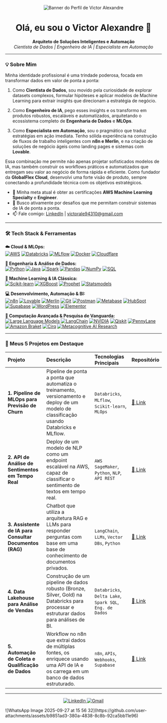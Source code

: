 <!-- Banner -->
<p align="center">
  <!-- Substitua pelo caminho da imagem que você subiu -->
  <img src="https://github.com/user-attachments/assets/b9851ad3-380a-4838-8c8b-92ca5bb11e96" alt="Banner do Perfil de Victor Alexandre">
</p>

<h1 align="center">Olá, eu sou o Victor Alexandre 👋</h1>

<p align="center">
  <strong>Arquiteto de Soluções Inteligentes e Automação</strong><br>
  <em>Cientista de Dados | Engenheiro de IA | Especialista em Automação</em>
</p>

---

### 💡 Sobre Mim

Minha identidade profissional é uma trindade poderosa, focada em transformar dados em valor de ponta a ponta:

1.  Como **Cientista de Dados**, sou movido pela curiosidade de explorar datasets complexos, formular hipóteses e aplicar modelos de Machine Learning para extrair insights que direcionam a estratégia de negócio.

2.  Como **Engenheiro de IA**, pego esses insights e os transformo em produtos robustos, escaláveis e automatizados, arquitetando o ecossistema completo de **Engenharia de Dados** e **MLOps**.

3.  Como **Especialista em Automação**, sou o pragmático que traduz estratégias em ação imediata. Tenho sólida experiência na construção de fluxos de trabalho inteligentes com **n8n e Merlin**, e na criação de soluções de negócio ágeis como landing pages e sistemas com **Lovable**.

Essa combinação me permite não apenas projetar sofisticados modelos de IA, mas também construir os workflows práticos e automatizados que entregam seu valor ao negócio de forma rápida e eficiente. Como fundador da **GlobalFlex Cloud**, desenvolvi uma forte visão de produto, sempre conectando a profundidade técnica com os objetivos estratégicos.

- 🌱 Minha meta atual é obter as certificações **AWS Machine Learning Specialty** e **Engineer**.
- 🚀 Busco ativamente por desafios que me permitam construir sistemas de IA de ponta a ponta.
- 📫 Fale comigo: [LinkedIn](https://www.linkedin.com/in/SEU-PERFIL-AQUI/) | [victorale94310@gmail.com](mailto:victorale94310@gmail.com)

---

### 🛠️ Tech Stack & Ferramentas

<p align="left">
  <strong>☁️ Cloud & MLOps:</strong><br>
  <a href="#"><img src="https://img.shields.io/badge/Amazon_AWS-232F3E?style=for-the-badge&logo=amazon-aws&logoColor=white" alt="AWS"/></a>
  <a href="#"><img src="https://img.shields.io/badge/Databricks-FF3621?style=for-the-badge&logo=databricks&logoColor=white" alt="Databricks"/></a>
  <a href="#"><img src="https://img.shields.io/badge/MLflow-0194E2?style=for-the-badge&logo=mlflow&logoColor=white" alt="MLflow"/></a>
  <a href="#"><img src="https://img.shields.io/badge/Docker-2496ED?style=for-the-badge&logo=docker&logoColor=white" alt="Docker"/></a>
  <a href="#"><img src="https://img.shields.io/badge/Cloudflare-F38020?style=for-the-badge&logo=Cloudflare&logoColor=white" alt="Cloudflare"/></a>
</p>

<p align="left">
  <strong>🔧 Engenharia & Análise de Dados:</strong><br>
  <a href="#"><img src="https://img.shields.io/badge/Python-3776AB?style=for-the-badge&logo=python&logoColor=white" alt="Python"/></a>
  <a href="#"><img src="https://img.shields.io/badge/Java-ED8B00?style=for-the-badge&logo=java&logoColor=white" alt="Java"/></a>
  <a href="#"><img src="https://img.shields.io/badge/Apache_Spark-E25A1C?style=for-the-badge&logo=apache-spark&logoColor=white" alt="Spark"/></a>
  <a href="#"><img src="https://img.shields.io/badge/Pandas-150458?style=for-the-badge&logo=pandas&logoColor=white" alt="Pandas"/></a>
  <a href="#"><img src="https://img.shields.io/badge/NumPy-013243?style=for-the-badge&logo=numpy&logoColor=white" alt="NumPy"/></a>
  <a href="#"><img src="https://img.shields.io/badge/SQL-4479A1?style=for-the-badge&logo=postgresql&logoColor=white" alt="SQL"/></a>
</p>

<p align="left">
  <strong>🤖 Machine Learning & IA Clássica:</strong><br>
  <a href="#"><img src="https://img.shields.io/badge/scikit_learn-F7931E?style=for-the-badge&logo=scikit-learn&logoColor=white" alt="Scikit-learn"/></a>
  <a href="#"><img src="https://img.shields.io/badge/XGBoost-0060A0?style=for-the-badge&logo=xgboost&logoColor=white" alt="XGBoost"/></a>
  <a href="#"><img src="https://img.shields.io/badge/Prophet-0078D4?style=for-the-badge&logo=facebook&logoColor=white" alt="Prophet"/></a>
  <a href="#"><img src="https://img.shields.io/badge/Statsmodels-1A568C?style=for-the-badge&logo=python&logoColor=white" alt="Statsmodels"/></a>
</p>

<p align="left">
  <strong>💻 Desenvolvimento, Automação & BI:</strong><br>
  <a href="#"><img src="https://img.shields.io/badge/n8n-1A8272?style=for-the-badge&logo=n8n&logoColor=white" alt="n8n"/></a>
  <a href="#"><img src="https://img.shields.io/badge/Lovable-FF497A?style=for-the-badge&logo=love&logoColor=white" alt="Lovable"/></a>
  <a href="#"><img src="https://img.shields.io/badge/Merlin-9B59B6?style=for-the-badge" alt="Merlin"/></a>
  <a href="#"><img src="https://img.shields.io/badge/Git-F05032?style=for-the-badge&logo=git&logoColor=white" alt="Git"/></a>
  <a href="#"><img src="https://img.shields.io/badge/Postman-FF6C37?style=for-the-badge&logo=postman&logoColor=white" alt="Postman"/></a>
  <a href="#"><img src="https://img.shields.io/badge/Metabase-509488?style=for-the-badge&logo=metabase&logoColor=white" alt="Metabase"/></a>
  <a href="#"><img src="https://img.shields.io/badge/HubSpot-FF7A59?style=for-the-badge&logo=HubSpot&logoColor=white" alt="HubSpot"/></a>
  <a href="#"><img src="https://img.shields.io/badge/Supabase-3FCF8E?style=for-the-badge&logo=supabase&logoColor=white" alt="Supabase"/></a>
  <a href="#"><img src="https://img.shields.io/badge/WordPress-21759B?style=for-the-badge&logo=WordPress&logoColor=white" alt="WordPress"/></a>
  <a href="#"><img src="https://img.shields.io/badge/Elementor-92003B?style=for-the-badge&logo=Elementor&logoColor=white" alt="Elementor"/></a>
</p>

<p align="left">
  <strong>🌌 Computação Avançada & Pesquisa de Vanguarda:</strong><br>
  <a href="#"><img src="https://img.shields.io/badge/LLMs-007ACC?style=for-the-badge" alt="Large Language Models"/></a>
  <a href="#"><img src="https://img.shields.io/badge/LangChain-FFFFFF?style=for-the-badge&logo=langchain&logoColor=black" alt="LangChain"/></a>
  <a href="#"><img src="https://img.shields.io/badge/NVIDIA-76B900?style=for-the-badge&logo=nvidia&logoColor=white" alt="NVIDIA"/></a>
  <a href="#"><img src="https://img.shields.io/badge/Qiskit-6929C4?style=for-the-badge&logo=qiskit&logoColor=white" alt="Qiskit"/></a>
  <a href="#"><img src="https://img.shields.io/badge/PennyLane-2A334D?style=for-the-badge&logo=pennylane&logoColor=white" alt="PennyLane"/></a>
  <a href="#"><img src="https://img.shields.io/badge/Amazon_Braket-59238E?style=for-the-badge&logo=amazon-aws&logoColor=white" alt="Amazon Braket"/></a>
  <a href="#"><img src="https://img.shields.io/badge/Cirq-3d5a7d?style=for-the-badge&logo=google&logoColor=white" alt="Cirq"/></a>
  <a href="#"><img src="https://img.shields.io/badge/Metacognitive_AI-Research-4A00E0?style=for-the-badge" alt="Metacognitive AI Research"/></a>
</p>

---

### 🚀 Meus 5 Projetos em Destaque

| Projeto | Descrição | Tecnologias Principais | Repositório |
| :--- | :--- | :--- | :--- |
| **1. Pipeline de MLOps para Previsão de Churn** | Pipeline de ponta a ponta que automatiza o treinamento, versionamento e deploy de um modelo de classificação usando Databricks e MLflow. | `Databricks`, `MLflow`, `Scikit-learn`, `MLOps` | [🔗 Link](LINK-PARA-O-REPO-AQUI) |
| **2. API de Análise de Sentimentos em Tempo Real** | Deploy de um modelo de NLP como um endpoint escalável na AWS, capaz de classificar o sentimento de textos em tempo real. | `AWS SageMaker`, `Python`, `NLP`, `API REST` | [🔗 Link](LINK-PARA-O-REPO-AQUI) |
| **3. Assistente de IA para Consultar Documentos (RAG)**| Chatbot que utiliza a arquitetura RAG e LLMs para responder perguntas com base em uma base de conhecimento de documentos privados. | `LangChain`, `LLMs`, `Vector DBs`, `Python` | [🔗 Link](LINK-PARA-O-REPO-AQUI) |
| **4. Data Lakehouse para Análise de Vendas** | Construção de um pipeline de dados robusto (Bronze, Silver, Gold) na Databricks para processar e estruturar dados para análises de BI. | `Databricks`, `Delta Lake`, `Spark SQL`, `Eng. de Dados` | [🔗 Link](LINK-PARA-O-REPO-AQUI) |
| **5. Automação de Coleta e Qualificação de Dados** | Workflow no n8n que extrai dados de múltiplas fontes, os enriquece usando uma API de IA e os carrega em um banco de dados estruturado. | `n8n`, `APIs`, `Webhooks`, `Supabase` | [🔗 Link](LINK-PARA-O-REPO-AQUI) |

---

<p align="center">
  <a href="https://www.linkedin.com/in/SEU-PERFIL-AQUI/">
    <img src="https://img.shields.io/badge/LinkedIn-0077B5?style=for-the-badge&logo=linkedin&logoColor=white" alt="LinkedIn"/>
  </a>
  <a href="mailto:victorale94310@gmail.com">
    <img src="https://img.shields.io/badge/Gmail-D14836?style=for-the-badge&logo=gmail&logoColor=white" alt="Gmail"/>
  </a>
</p>
![WhatsApp Image 2025-09-27 at 15 56 32](https://github.com/user-attachments/assets/b9851ad3-380a-4838-8c8b-92ca5bb11e96)


